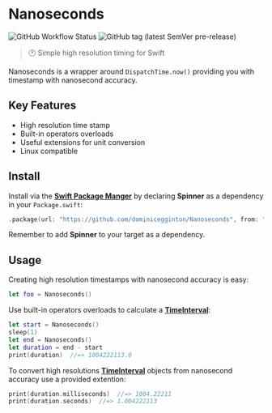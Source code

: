 # Nanoseconds

 ![GitHub Workflow Status](https://img.shields.io/github/workflow/status/dominicegginton/Nanoseconds/CI?label=CI) ![GitHub tag (latest SemVer pre-release)](https://img.shields.io/github/v/tag/dominicegginton/Nanoseconds?include_prereleases&label=release)

> 🕐 Simple high resolution timing for Swift

Nanoseconds is a wrapper around `DispatchTime.now()` providing you with timestamp with nanosecond accuracy.

## Key Features

- High resolution time stamp
- Built-in operators overloads
- Useful extensions for unit conversion
- Linux compatible

## Install

Install via the [**Swift Package Manger**](https://swift.org/package-manager/) by declaring **Spinner** as a dependency in your  `Package.swift`:

``` swift
.package(url: "https://github.com/dominicegginton/Nanoseconds", from: "0.0.1")
```

Remember to add **Spinner** to your target as a dependency.

## Usage

Creating high resolution timestamps with nanosecond accuracy is easy:

```  swift
let foo = Nanoseconds()
```

Use built-in operators overloads to calculate a [**TimeInterval**](https://developer.apple.com/documentation/foundation/timeinterval):

``` swift
let start = Nanoseconds()
sleep(1)
let end = Nanoseconds()
let duration = end - start
print(duration)  //=> 1004222113.0
```

To convert high resolutions [**TimeInterval**](https://developer.apple.com/documentation/foundation/timeinterval) objects from nanosecond accuracy use a provided extention:

``` swift
print(duration.milliseconds)  //=> 1004.22211
print(duration.seconds)  //=> 1.004222113
```
